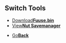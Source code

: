 ## Switch Tools

<twobutton>
<ul>
  <li><a href="fuuse.zip">Download<strong>Fuuse.bin</strong></a></li>
  <li><a href="nut.zip">View<strong>Nut Savemanager</strong></a></li>
  </ul>
  
 </twobutton>


<onebutton>
<ul>
            <li><a href="../">Go<strong>Back</strong></a></li>
          </ul>
</onebutton>
